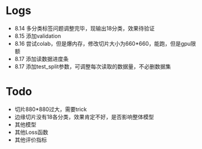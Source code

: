 # Logs
* 8.14 多分类标签问题调整完毕，现输出18分类，效果待验证
* 8.15 添加validation
* 8.16 尝试colab，但是爆内存，修改切片大小为660*660，能跑，但是gpu限额
* 8.17 添加读数据进度条
* 8.17 添加test_split参数，可调整每次读取的数据量，不必删数据集

# Todo
* 切片880*880过大，需要trick
* 边缘切片没有18各分类，效果肯定不好，是否影响整体模型
* 其他模型
* 其他Loss函数
* 其他评价指标